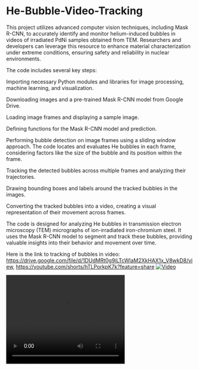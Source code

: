 # He-Bubble-Video-Tracking
 This project utilizes advanced computer vision techniques, including Mask R-CNN, to accurately identify and monitor helium-induced bubbles in videos of  irradiated PdNi samples obtained from TEM. Researchers and developers can leverage this resource to enhance material characterization under extreme conditions, ensuring safety and reliability in nuclear environments.

The code includes several key steps:

Importing necessary Python modules and libraries for image processing, machine learning, and visualization.

Downloading images and a pre-trained Mask R-CNN model from Google Drive.

Loading image frames and displaying a sample image.

Defining functions for the Mask R-CNN model and prediction.

Performing bubble detection on image frames using a sliding window approach. The code locates and evaluates He bubbles in each frame, considering factors like the size of the bubble and its position within the frame.

Tracking the detected bubbles across multiple frames and analyzing their trajectories.

Drawing bounding boxes and labels around the tracked bubbles in the images.

Converting the tracked bubbles into a video, creating a visual representation of their movement across frames.

The code is designed for analyzing He bubbles in transmission electron microscopy (TEM) micrographs of ion-irradiated iron-chromium steel. It uses the Mask R-CNN model to segment and track these bubbles, providing valuable insights into their behavior and movement over time.

Here is the link to tracking of bubbles in video: https://drive.google.com/file/d/1DUdMRt0g9iLTcWlaM2XkHAX1x_V8wkD8/view, https://youtube.com/shorts/hTLPorkpK7k?feature=share
[![Video](https://github.com/shradhautk/He-Bubble-Video-Tracking/assets/101154495/ad8f25f6-2207-47b3-be4c-0e4ab30927f9)](https://youtube.com/shorts/hTLPorkpK7k?feature=share)


<video width="320" height="240" controls autoplay>
    <source src="https://youtube.com/shorts/hTLPorkpK7k?feature=share" type="video/mp4">
    Your browser does not support the video tag.
</video>
